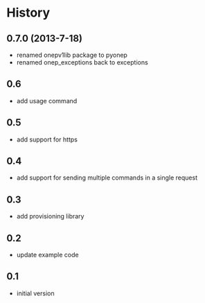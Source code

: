 History
=======

0.7.0 (2013-7-18)
-----------------

- renamed onepv1lib package to pyonep
- renamed onep_exceptions back to exceptions

0.6
---

- add usage command

0.5
---

- add support for https

0.4
---

- add support for sending multiple commands in a single request

0.3
---

- add provisioning library

0.2
---

- update example code

0.1
---

- initial version

